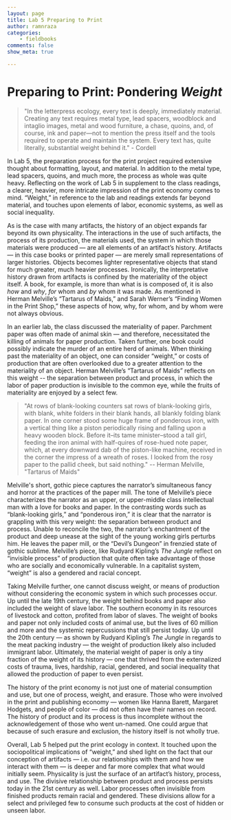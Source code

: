 ```yaml
---
layout: page  
title: Lab 5 Preparing to Print 
author: ramnraza  
categories:  
    - fieldbooks
comments: false  
show_meta: true

---
```


# Preparing to Print: Pondering *Weight*

>"In the letterpress ecology, every text is deeply, immediately material. Creating any text requires metal type, lead spacers, woodblock and intaglio images, metal and wood furniture, a chase, quoins, and, of course, ink and paper—not to mention the press itself and the tools required to operate and maintain the system. Every text has, quite literally, substantial weight behind it." - Cordell

In Lab 5, the preparation process for the print project required extensive thought about formatting, layout, and material. In addition to the metal type, lead spacers, quoins, and much more, the process as whole was quite heavy. Reflecting on the work of Lab 5 in supplement to the class readings, a clearer, heavier, more intricate impression of the print economy comes to mind. “Weight,” in reference to the lab and readings extends far beyond material, and touches upon elements of labor, economic systems, as well as social inequality. 

As is the case with many artifacts, the history of an object expands far beyond its own physicality. The interactions in the use of such artifacts, the process of its production, the materials used, the system in which those materials were produced — are all elements of an artifact’s history. Artifacts — in this case books or printed paper — are merely small representations of larger histories. Objects becomes lighter representative objects that stand for much greater, much heavier  processes. Ironically, the interpretative history drawn from artifacts is confined by the materiality of the object itself. A book, for example, is more than what is is composed of, it is also *how* and *why*, *for* whom and *by* whom it was made. As mentioned in Herman Melville’s “Tartarus of Maids,” and Sarah Werner’s “Finding Women in the Print Shop,” these aspects of how, why, for whom, and by whom were not always obvious. 

In an earlier lab, the class discussed the materiality of paper. Parchment paper was often made of animal skin — and therefore, necessitated the killing of animals for paper production. Taken further, one book could possibly indicate the murder of an entire herd of animals. When thinking past the materiality of an object, one can consider “weight,” or costs of production that are often overlooked due to a greater attention to the materiality of an object. Herman Melville’s “Tartarus of Maids” reflects on this weight -- the separation between product and process, in which the labor of paper production is invisible to the common eye, while the fruits of materiality are enjoyed by a select few. 

>"At rows of blank-looking counters sat rows of blank-looking girls, with blank, white folders in their blank hands, all blankly folding blank
paper. In one corner stood some huge frame of ponderous iron, with a vertical thing like a piston periodically rising and falling upon a heavy wooden block. Before it–its tame minister–stood a tall girl, feeding
the iron animal with half-quires of rose-hued note paper, which, at every downward dab of the piston-like machine, received in the corner the impress of a wreath of roses. I looked from the rosy paper to the pallid cheek, but said nothing." -- Herman Melville, "Tartarus of Maids"

Melville's short, gothic piece captures the narrator’s simultaneous fancy and horror at the practices of the paper mill. The tone of Melville’s piece characterizes the narrator as an upper, or upper-middle class intellectual man with a love for books and paper. In the contrasting words such as “blank-looking girls,” and “ponderous iron,” it is clear that the narrator is grappling with this very weight: the separation between product and process. Unable to reconcile the two, the narrator’s enchantment of the product and deep unease at the sight of the young working girls perturbs him. He leaves the paper mill, or the “Devil’s Dungeon” in frenzied state of gothic sublime. Melville’s piece, like Rudyard Kipling’s *The Jungle* reflect on “invisible process” of production that quite often take advantage of those who are socially and economically vulnerable. In a capitalist system, “weight” is also a gendered and racial concept. 

Taking Melville further, one cannot discuss weight, or means of production without considering the economic system in which such processes occur. Up until the late 19th century, the weight behind books and paper also included the weight of slave labor. The southern economy in its resources of livestock and cotton, profited from labor of slaves. The weight of books and paper not only included costs of animal use, but the lives of 60 million and more and the systemic repercussions that still persist today. Up until the 20th century — as shown by Rudyard Kipling’s *The Jungle* in regards to the meat packing industry — the weight of production likely also included immigrant labor. Ultimately, the material weight of paper is only a tiny fraction of the weight of its history — one that thrived from the externalized costs of trauma, lives, hardship, racial, gendered, and social inequality that allowed the production of paper to even persist. 
 
The history of the print economy is not just one of material consumption and use, but one of process, weight, and erasure. Those who were involved in the print and publishing economy — women like Hanna Barett, Margaret Hodgets, and people of color — did not often have their names on record. The history of product and its process is thus incomplete without the acknowledgement of those who went un-named. One could argue that because of such erasure and exclusion, the history itself is not wholly true. 
 
Overall, Lab 5 helped put the print ecology in context. It touched upon the sociopolitical implications of “weight,” and shed light on the fact that our conception of artifacts — i.e. our relationships with them and how we interact with them — is deeper and far more complex that what would initially seem. Physicality is just the surface of an artifact’s history, process, and use. The divisive relationship between product and process persists today in the 21st century as well. Labor processes often invisible from finished products remain racial and gendered. These divisions allow for a select and privileged few to consume such products at the cost of hidden or unseen labor. 
